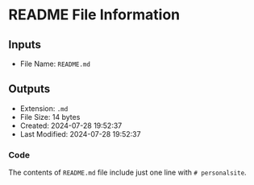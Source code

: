 # README File Information

## Inputs
- File Name: `README.md`
  
## Outputs
- Extension: `.md`
- File Size: 14 bytes
- Created: 2024-07-28 19:52:37
- Last Modified: 2024-07-28 19:52:37

### Code
The contents of `README.md` file include just one line with `# personalsite`.
